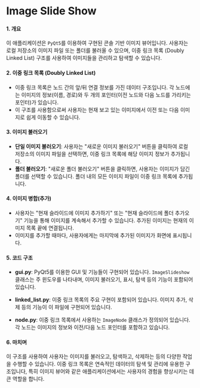 # Image Slide Show

#### 1. 개요

이 애플리케이션은 `PyQt5`를 이용하여 구현된 콘솔 기반 이미지 뷰어입니다. 사용자는 로컬 저장소의 이미지 파일 또는 폴더를 불러올 수 있으며, 이중 링크 목록 (Doubly Linked List) 구조를 사용하여 이미지들을 관리하고 탐색할 수 있습니다.

#### 2. 이중 링크 목록 (Doubly Linked List)

- 이중 링크 목록은 노드 간의 앞/뒤 연결 정보를 가진 데이터 구조입니다. 각 노드에는 이미지의 정보(이름, 경로)와 두 개의 포인터(이전 노드와 다음 노드를 가리키는 포인터)가 있습니다.
- 이 구조를 사용함으로써 사용자는 현재 보고 있는 이미지에서 이전 또는 다음 이미지로 쉽게 이동할 수 있습니다.

#### 3. 이미지 불러오기

- **단일 이미지 불러오기**: 사용자는 "새로운 이미지 불러오기" 버튼을 클릭하여 로컬 저장소의 이미지 파일을 선택하면, 이중 링크 목록에 해당 이미지 정보가 추가됩니다.
- **폴더 불러오기**: "새로운 폴더 불러오기" 버튼을 클릭하면, 사용자는 이미지가 담긴 폴더를 선택할 수 있습니다. 폴더 내의 모든 이미지 파일이 이중 링크 목록에 추가됩니다.

#### 4. 이미지 병합(추가)

- 사용자는 "현재 슬라이드에 이미지 추가하기" 또는 "현재 슬라이드에 폴더 추가오기" 기능을 통해 이미지를 계속해서 추가할 수 있습니다. 추가된 이미지는 현재의 이미지 목록 끝에 연결됩니다.
- 이미지를 추가할 때마다, 사용자에게는 마지막에 추가된 이미지가 화면에 표시됩니다.

#### 5. 코드 구조

- **gui.py**: PyQt5를 이용한 GUI 및 기능들이 구현되어 있습니다. `ImageSlideshow` 클래스는 주 윈도우를 나타내며, 이미지 불러오기, 표시, 탐색 등의 기능이 포함되어 있습니다.
- **linked_list.py**: 이중 링크 목록의 주요 구현이 포함되어 있습니다. 이미지 추가, 삭제 등의 기능이 이 파일에 구현되어 있습니다.

- **node.py**: 이중 링크 목록에서 사용하는 `ImageNode` 클래스가 정의되어 있습니다. 각 노드는 이미지의 정보와 이전/다음 노드 포인터를 포함하고 있습니다.

#### 6. 마치며

이 구조를 사용하여 사용자는 이미지를 불러오고, 탐색하고, 삭제하는 등의 다양한 작업을 수행할 수 있습니다. 이중 링크 목록은 연속적인 데이터의 탐색 및 관리에 유용한 구조입니다, 특히 이미지 뷰어와 같은 애플리케이션에서는 사용자의 경험을 향상시키는 데 큰 역할을 합니다.
